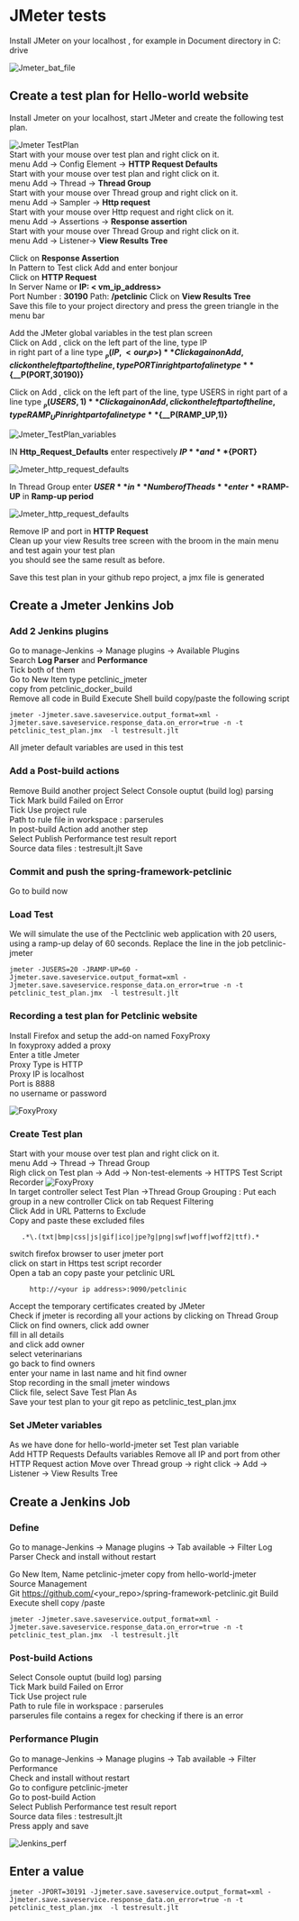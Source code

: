 # JMeter tests
Install JMeter on your localhost , for example in Document directory in C: drive  

![Jmeter_bat_file](screenshots/jmeter_bat_file.png)

## Create a test plan for Hello-world website  
Install Jmeter on your localhost, start JMeter and create the following test plan.    

![Jmeter TestPlan](screenshots/test_plan.png)  
Start with your mouse over test plan and right click on it.  
 menu  Add -> Config Element -> **HTTP Request Defaults**  
Start with your mouse over test plan and right click on it.    
 menu  Add -> Thread -> **Thread Group**  
Start with your mouse over Thread group and right click on it.  
menu Add -> Sampler ->  **Http request**  
Start with your mouse over Http request and right click on it.  
menu Add -> Assertions ->  **Response assertion**  
Start with your mouse over Thread Group and right click on it.  
menu Add -> Listener->  **View Results Tree**  

Click on **Response Assertion**  
In Pattern to Test  click Add and enter bonjour  
Click on **HTTP Request**  
In Server Name or **IP: < vm_ip_address>**   
Port Number : **30190** 
Path: **/petclinic**
Click on **View Results Tree**   
Save this file to your project directory
and press the green triangle in the menu bar   

Add the JMeter global variables in the test plan screen    
Click on Add , click on the left part of the line, type IP  
in right part of a line type **${__P(IP,<our_ip>)}**  
Click again on Add, click on the left part of the line, type PORT  
in right part of a line type **${__P(PORT,30190)}**

Click on Add , click on the left part of the line, type USERS
in right part of a line type **${__P(USERS,1)}**  
Click again on Add, click on the left part of the line, type RAMP_UP  
in right part of a line type **${__P(RAMP_UP,1)}**


![Jmeter_TestPlan_variables](screenshots/test_plan_variables.png)


IN **Http_Request_Defaults** enter respectively **${IP}** and **${PORT}**

![Jmeter_http_request_defaults](screenshots/http_request_defaults_values.png)

In Thread Group  enter **$USER** in **Number of Theads**
enter **$RAMP-UP** in **Ramp-up period**

![Jmeter_http_request_defaults](screenshots/number_of_threads.png)

Remove IP and port in **HTTP Request**    
Clean up your view Results tree screen with the broom in the main menu   
and test again your test plan       
you should see the same result as before.       

Save this test plan in your github repo project, a jmx file is generated    

## Create a Jmeter Jenkins Job
### Add  2 Jenkins plugins
Go to manage-Jenkins -> Manage plugins -> Available Plugins  
Search **Log Parser** and **Performance**   
Tick both of them  
Go to New Item  type petclinic_jmeter   
copy from  petclinic_docker_build  
Remove all code in Build Execute Shell build copy/paste the following script  
```shell script 
jmeter -Jjmeter.save.saveservice.output_format=xml -Jjmeter.save.saveservice.response_data.on_error=true -n -t petclinic_test_plan.jmx  -l testresult.jlt
```
All jmeter default variables are used in this test  


### Add a Post-build actions 
Remove Build another project
Select Console ouptut (build log) parsing    
Tick Mark build Failed on Error    
Tick Use project rule    
Path to rule file in workspace :  parserules       
In post-build Action add another step    
Select Publish Performance test result report      
Source data files :  testresult.jlt
Save    

### Commit and push the spring-framework-petclinic
Go to build now 

### Load Test
We will simulate the use of the Pectclinic web application with 20 users, using a ramp-up delay of 60 seconds. 
Replace the line in the job petclinic-jmeter
```shell
jmeter -JUSERS=20 -JRAMP-UP=60 -Jjmeter.save.saveservice.output_format=xml -Jjmeter.save.saveservice.response_data.on_error=true -n -t petclinic_test_plan.jmx  -l testresult.jlt
```







### Recording a test plan for Petclinic website
Install Firefox and setup the add-on named FoxyProxy  
In foxyproxy added a proxy  
Enter a title Jmeter    
Proxy Type is HTTP  
Proxy IP is localhost    
Port is 8888  
no username or password    

![FoxyProxy](screenshots/foxyproxy.png)

### Create Test plan
Start with your mouse over test plan and right click on it.    
 menu  Add -> Thread -> Thread Group  
Righ click on Test plan -> Add -> Non-test-elements -> HTTPS Test Script Recorder
![FoxyProxy](screenshots/Test_recorder.png)  
In target controller select Test Plan ->Thread Group 
Grouping : Put each group in a new controller
Click on tab Request Filtering  
Click Add in URL Patterns to Exclude   
Copy and paste these excluded files    
```shell script
   .*\.(txt|bmp|css|js|gif|ico|jpe?g|png|swf|woff|woff2|ttf).*
```
switch firefox browser to user jmeter port  
click on start in Https test script recorder   
Open a tab an copy paste your petclinic URL   
```shell script
     http://<your ip address>:9090/petclinic  
```
Accept the temporary certificates created by JMeter   
Check if jmeter is recording all your actions by clicking on Thread Group   
Click on find owners, click add owner  
fill in all details   
and click add owner   
select veterinarians  
go back to find owners  
enter your name in last name and hit find owner   
Stop recording in the small jmeter windows  
Click file, select Save Test Plan As    
Save your test plan to your git repo  as petclinic_test_plan.jmx

### Set JMeter variables
As we have done for hello-world-jmeter set Test plan variable   
Add HTTP Requests Defaults variables
Remove all IP and port from other HTTP Request action
Move over Thread group -> right click -> Add -> Listener -> View Results Tree 



## Create a Jenkins Job
### Define 
Go to manage-Jenkins -> Manage plugins -> Tab available -> Filter Log Parser 
Check and install without restart   

Go New Item, Name petclinic-jmeter copy from hello-world-jmeter   
Source Management   
Git  https://github.com/<your_repo>/spring-framework-petclinic.git
Build  
Execute shell copy /paste  
```shell script 
jmeter -Jjmeter.save.saveservice.output_format=xml -Jjmeter.save.saveservice.response_data.on_error=true -n -t petclinic_test_plan.jmx  -l testresult.jlt
```
### Post-build Actions   
Select Console ouptut (build log) parsing  
Tick Mark build Failed on Error  
Tick Use project rule  
Path to rule file in workspace :  parserules   
parserules file contains a regex for checking if there is an error 


### Performance Plugin 
Go to manage-Jenkins -> Manage plugins -> Tab available -> Filter Performance  
Check and install without restart   
Go to configure petclinic-jmeter  
Go to post-build Action  
Select Publish Performance test result report    
Source data files :  testresult.jlt   
Press apply and save

![Jenkins_perf](screenshots/performance_trend.png)  

## Enter a value
```asciidoc
jmeter -JPORT=30191 -Jjmeter.save.saveservice.output_format=xml -Jjmeter.save.saveservice.response_data.on_error=true -n -t petclinic_test_plan.jmx  -l testresult.jlt
```
